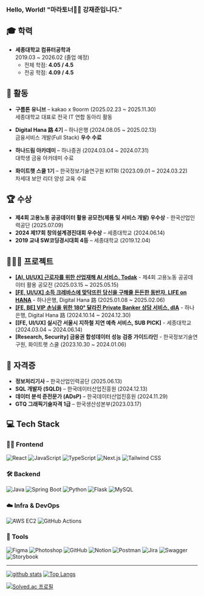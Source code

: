 ### Hello, World! "마라토너🏃‍♂️ 강재준입니다."


## 🎓 학력
- **세종대학교 컴퓨터공학과**  
  2019.03 ~ 2026.02 (졸업 예정)  
  - 전체 학점: **4.05 / 4.5**  
  - 전공 학점: **4.09 / 4.5**
<!-- 
## 🎒 경력
- (추가예정)
-->
## 📗 활동
-  **구름톤 유니브** – kakao x 9oorm (2025.02.23 ~ 2025.11.30)  
  세종대학교 대표로 전국 IT 연합 동아리 활동  

-  **Digital Hana 路 4기** – 하나은행 (2024.08.05 ~ 2025.02.13)  
  금융서비스 개발(Full Stack) **우수 수료**  

-  **하나드림 아카데미** – 하나증권 (2024.03.04 ~ 2024.07.31)  
  대학생 금융 아카데미 수료  

-  **화이트햇 스쿨 1기** – 한국정보기술연구원 KITRI (2023.09.01 ~ 2024.03.22)  
  차세대 보안 리더 양성 교육 수료  

## 🏆 수상
-  **제4회 고용노동 공공데이터 활용 공모전(제품 및 서비스 개발) 우수상** - 한국산업인력공단 (2025.07.09)
-  **2024 제17회 창의설계경진대회 우수상** – 세종대학교 (2024.06.14)  
-  **2019 교내 SW코딩경시대회 4등** – 세종대학교 (2019.12.04)


## 👩🏽‍💻 프로젝트
- **[[AI, UI/UX] 근로자를 위한 산업재해 AI 서비스, Todak](https://github.com/Todak-todak-todak)** - 제4회 고용노동 공공데이터 활용 공모전 (2025.03.15 ~ 2025.05.15) 
- **[[FE, UI/UX] 소득 크레바스에 맞닥뜨린 당신을 구해줄 든든한 동반자, LIFE on HANA](https://github.com/Hanaro-JSON)** - 하나은행, Digital Hana 路 (2025.01.08 ~ 2025.02.06)
- **[[FE, BE] VIP 손님을 위한 180° 달라진 Private Banker 상담 서비스, dIA](https://github.com/hanaro4-dIA)** - 하나은행, Digital Hana 路 (2024.10.14 ~ 2024.12.30)
- **[[FE, UI/UX] 실시간 서울시 지하철 지연 예측 서비스,  SUB PICK]** - 세종대학교 (2024.03.04 ~ 2024.06.14)
- **[Research, Security] 금융권 합성데이터 성능 검증 가이드라인** - 한국정보기술연구원, 화이트햇 스쿨 (2023.10.30 ~ 2024.01.06)


## 📜 자격증
-  **정보처리기사** – 한국산업인력공단 (2025.06.13)  
-  **SQL 개발자 (SQLD)** – 한국데이터산업진흥원 (2024.12.13)  
-  **데이터 분석 준전문가 (ADsP)** – 한국데이터산업진흥원 (2024.11.29)  
-  **GTQ 그래픽기술자격 1급** – 한국생산성본부(2023.03.17)


## 💻 Tech Stack

### 🧑‍🎨 Frontend
![React](https://img.shields.io/badge/React-%2361DAFB.svg?style=for-the-badge&logo=react&logoColor=black)
![JavaScript](https://img.shields.io/badge/JavaScript-%23F7DF1E.svg?style=for-the-badge&logo=javascript&logoColor=black)
![TypeScript](https://img.shields.io/badge/TypeScript-%23007ACC.svg?style=for-the-badge&logo=typescript&logoColor=white)
![Next.js](https://img.shields.io/badge/Next.js-%23000000.svg?style=for-the-badge&logo=nextdotjs&logoColor=white)
![Tailwind CSS](https://img.shields.io/badge/TailwindCSS-%2306B6D4.svg?style=for-the-badge&logo=tailwindcss&logoColor=white)


### 🛠️ Backend
![Java](https://img.shields.io/badge/Java-%23ED8B00.svg?style=for-the-badge&logo=openjdk&logoColor=white)
![Spring Boot](https://img.shields.io/badge/SpringBoot-%236DB33F.svg?style=for-the-badge&logo=springboot&logoColor=white)
![Python](https://img.shields.io/badge/Python-%233776AB.svg?style=for-the-badge&logo=python&logoColor=white)
![Flask](https://img.shields.io/badge/Flask-%23000.svg?style=for-the-badge&logo=flask&logoColor=white)
![MySQL](https://img.shields.io/badge/MySQL-%234479A1.svg?style=for-the-badge&logo=mysql&logoColor=white)


### ☁️ Infra & DevOps
![AWS EC2](https://img.shields.io/badge/AWS%20EC2-FF9900.svg?style=for-the-badge&logo=amazonaws&logoColor=white)
![GitHub Actions](https://img.shields.io/badge/GitHub%20Actions-2088FF.svg?style=for-the-badge&logo=githubactions&logoColor=white)


### 🧰 Tools
![Figma](https://img.shields.io/badge/Figma-%23F24E1E.svg?style=for-the-badge&logo=figma&logoColor=white)
![Photoshop](https://img.shields.io/badge/Photoshop-31A8FF.svg?style=for-the-badge&logo=adobephotoshop&logoColor=white)
![GitHub](https://img.shields.io/badge/GitHub-%23121011.svg?style=for-the-badge&logo=github&logoColor=white)
![Notion](https://img.shields.io/badge/Notion-%23000000.svg?style=for-the-badge&logo=notion&logoColor=white)
![Postman](https://img.shields.io/badge/Postman-FF6C37?style=for-the-badge&logo=postman&logoColor=white)
![Jira](https://img.shields.io/badge/Jira-0052CC.svg?style=for-the-badge&logo=jira&logoColor=white)
![Swagger](https://img.shields.io/badge/Swagger-%2385EA2D.svg?style=for-the-badge&logo=swagger&logoColor=black)
![Storybook](https://img.shields.io/badge/Storybook-FF4785.svg?style=for-the-badge&logo=storybook&logoColor=white)


---
<!-- -->
[![github stats](https://github-readme-stats.vercel.app/api?username=bbzjun&show_icons=true&hide_border=true)](https://github.com/bbzjun) [![Top Langs](https://github-readme-stats.vercel.app/api/top-langs/?username=bbzjun&layout=compact)](https://github.com/bbzjun)

<!-- 백준 티어 연결 + 백준 잔디연결 -->
[![Solved.ac
프로필](http://mazassumnida.wtf/api/v2/generate_badge?boj=BBZJUN)](https://solved.ac/BBZJUN)

<!--
**bbzjun/bbzjun** is a ✨ _special_ ✨ repository because its `README.md` (this file) appears on your GitHub profile.

Here are some ideas to get you started:

- 🔭 I’m currently working on ...
- 🌱 I’m currently learning ...
- 👯 I’m looking to collaborate on ...
- 🤔 I’m looking for help with ...
- 💬 Ask me about ...
- 📫 How to reach me: ...
- 😄 Pronouns: ...
- ⚡ Fun fact: ...
-->
